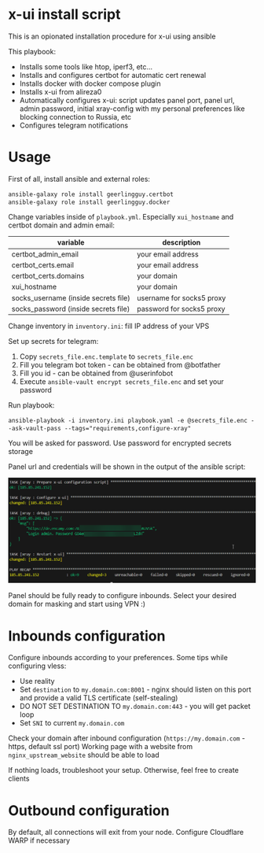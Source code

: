 # x-ui install script

This is an opionated installation procedure for x-ui using ansible

This playbook:
- Installs some tools like htop, iperf3, etc...
- Installs and configures certbot for automatic cert renewal
- Installs docker with docker compose plugin
- Installs x-ui from alireza0
- Automatically configures x-ui: script updates panel port, panel url, admin password, initial xray-config with my personal preferences like blocking connection to Russia, etc
- Configures telegram notifications

# Usage

First of all, install ansible and external roles:

```
ansible-galaxy role install geerlingguy.certbot
ansible-galaxy role install geerlingguy.docker
```

Change variables inside of `playbook.yml`. Especially `xui_hostname` and certbot domain and admin email:

| variable | description |
|----------|-------------|
| certbot_admin_email | your email address |
| certbot_certs.email | your email address |
| certbot_certs.domains | your domain |
| xui_hostname | your domain |
| socks_username (inside secrets file) | username for socks5 proxy |
| socks_password (inside secrets file) | password for socks5 proxy |

Change inventory in `inventory.ini`: fill IP address of your VPS

Set up secrets for telegram:
1. Copy `secrets_file.enc.template` to `secrets_file.enc`
2. Fill you telegram bot token - can be obtained from @botfather
3. Fill you id - can be obtained from @userinfobot
4. Execute `ansible-vault encrypt secrets_file.enc` and set your password

Run playbook:

```
ansible-playbook -i inventory.ini playbook.yaml -e @secrets_file.enc --ask-vault-pass --tags="requirements,configure-xray"
```

You will be asked for password. Use password for encrypted secrets storage

Panel url and credentials will be shown in the output of the ansible script:

![credentials](./images/credentials.png)

Panel should be fully ready to configure inbounds. Select your desired domain for masking and start using VPN :)

# Inbounds configuration

Configure inbounds according to your preferences. Some tips while configuring vless:
- Use reality
- Set `destination` to `my.domain.com:8001` - nginx should listen on this port and provide a valid TLS certificate (self-stealing)
- DO NOT SET DESTINATION TO `my.domain.com:443` - you will get packet loop
- Set `SNI` to current `my.domain.com`

Check your domain after inbound configuration (`https://my.domain.com` - https, default ssl port)
Working page with a website from `nginx_upstream_website` should be able to load

If nothing loads, troubleshoot your setup. Otherwise, feel free to create clients

# Outbound configuration

By default, all connections will exit from your node. Configure Cloudflare WARP if necessary
